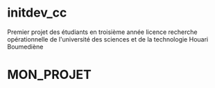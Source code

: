 # initdev_cc
Premier projet des étudiants en troisième année licence recherche opérationnelle de l'université des sciences et de la technologie Houari Boumediène
# MON_PROJET
